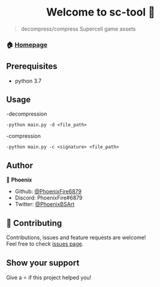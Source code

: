 <h1 align="center">Welcome to sc-tool 👋</h1>

> decompress/compress Supercell game assets

### 🏠 [Homepage](https://github.com/PhoenixFire6879/sc-tool/blob/master/README.md)

## Prerequisites

- python 3.7



## Usage

-decompression
```
-python main.py -d <file_path>
```
-compression
```
-python main.py -c <signature> <file_path>
```


## Author

👤 **Phoenix**

* Github: [@PhoenixFire6879](https://github.com/PhoenixFire6879)
* Discord: PhoenixFire#6879
* Twitter: [@PhoenixBSArt](https://twitter.com/PhoenixBSArt)

## 🤝 Contributing

Contributions, issues and feature requests are welcome!<br />Feel free to check [issues page](https://github.com/PhoenixFire6879/sc-tool/issues).

## Show your support

Give a ⭐️ if this project helped you!
